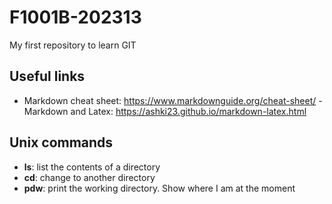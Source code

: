 # F1001B-202313
My first repository to learn GIT

## Useful links

- Markdown cheat sheet: https://www.markdownguide.org/cheat-sheet/ - Markdown and 
Latex: https://ashki23.github.io/markdown-latex.html

## Unix commands

- **ls**: list the contents of a directory
- **cd**: change to another directory
- **pdw**: print the working directory. Show where I am at the moment




